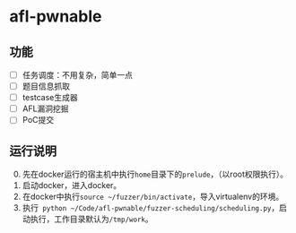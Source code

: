 # afl-pwnable

## 功能

- [ ] 任务调度：不用复杂，简单一点
- [ ] 题目信息抓取
- [ ] testcase生成器
- [ ] AFL漏洞挖掘
- [ ] PoC提交

## 运行说明
0. 先在docker运行的宿主机中执行`home`目录下的`prelude`，（以root权限执行）。
0. 启动docker，进入docker。
0. 在docker中执行`source ~/fuzzer/bin/activate`，导入virtualenv的环境。
0. 执行` python ~/Code/afl-pwnable/fuzzer-scheduling/scheduling.py`，启动执行，工作目录默认为`/tmp/work`。